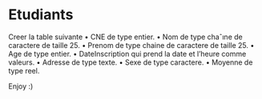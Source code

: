 # Etudiants
Creer la table suivante
• CNE de type entier.
• Nom de type chaˆıne de caractere de taille 25.
• Prenom de type chaine de caractere de taille 25.
• Age de type entier.
• DateInscription qui prend la date et l’heure comme valeurs.
• Adresse de type texte.
• Sexe de type caractere.
• Moyenne de type reel.

Enjoy :)
